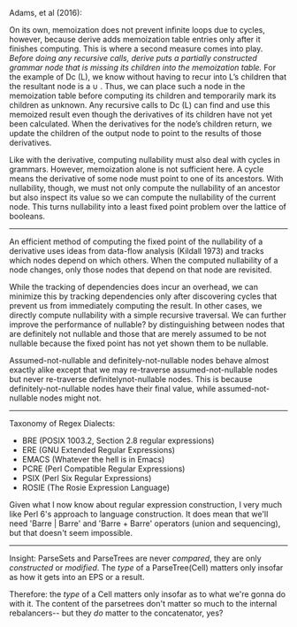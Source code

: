 Adams, et al (2016):

On its own, memoization does not prevent infinite loops due to cycles,
however, because derive adds memoization table entries only after it
finishes computing. This is where a second measure comes into
play. *Before doing any recursive calls, derive puts a partially
constructed grammar node that is missing its children into the
memoization table.* For the example of Dc (L), we know without having to
recur into L’s children that the resultant node is a ∪ . Thus, we can
place such a node in the memoization table before computing its children
and temporarily mark its children as unknown. Any recursive calls to Dc
(L) can find and use this memoized result even though the derivatives of
its children have not yet been calculated. When the derivatives for the
node’s children return, we update the children of the output node to
point to the results of those derivatives.

Like with the derivative, computing nullability must also deal with
cycles in grammars. However, memoization alone is not sufficient here. A
cycle means the derivative of some node must point to one of its
ancestors. With nullability, though, we must not only compute the
nullability of an ancestor but also inspect its value so we can compute
the nullability of the current node. This turns nullability into a least
fixed point problem over the lattice of booleans.

---

An efficient method of computing the fixed point of the nullability of a
derivative uses ideas from data-flow analysis (Kildall 1973) and tracks
which nodes depend on which others. When the computed nullability of a
node changes, only those nodes that depend on that node are revisited.

While the tracking of dependencies does incur an overhead, we can
minimize this by tracking dependencies only after discovering cycles
that prevent us from immediately computing the result. In other cases,
we directly compute nullability with a simple recursive traversal.  We
can further improve the performance of nullable?  by distinguishing
between nodes that are definitely not nullable and those that are merely
assumed to be not nullable because the fixed point has not yet shown
them to be nullable.

Assumed-not-nullable and definitely-not-nullable nodes behave almost
exactly alike except that we may re-traverse assumed-not-nullable nodes
but never re-traverse definitelynot-nullable nodes. This is because
definitely-not-nullable nodes have their final value, while
assumed-not-nullable nodes might not.

---

Taxonomy of Regex Dialects: 
* BRE (POSIX 1003.2, Section 2.8 regular expressions)
* ERE (GNU Extended Regular Expressions)
* EMACS (Whatever the hell is in Emacs)
* PCRE (Perl Compatible Regular Expressions)
* PSIX (Perl Six Regular Expressions)
* ROSIE (The Rosie Expression Language)

Given what I now know about regular expression construction, I very much
like Perl 6's approach to language construction.  It does mean that
we'll need 'Barre | Barre' and 'Barre + Barre' operators (union and
sequencing), but that doesn't seem impossible.

---

Insight: ParseSets and ParseTrees are never *compared*, they are only
*constructed* or *modified*.  The *type* of a ParseTree(Cell) matters
only insofar as how it gets into an EPS or a result.

Therefore: the *type* of a Cell<T> matters only insofar as to what we're
gonna do with it.  The content of the parsetrees don't matter so much to
the internal rebalancers-- but they *do* matter to the concatenator,
yes?

